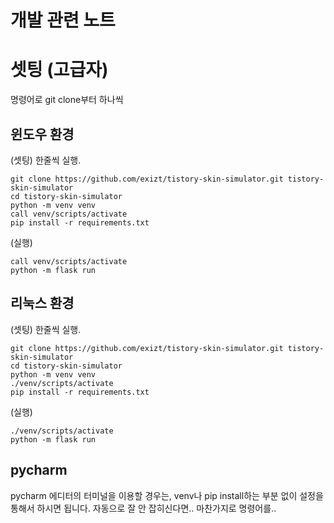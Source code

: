 # 개발 관련 노트


# 셋팅 (고급자)

명령어로 git clone부터 하나씩

## 윈도우 환경 
(셋팅) 한줄씩 실행.
```console
git clone https://github.com/exizt/tistory-skin-simulator.git tistory-skin-simulator
cd tistory-skin-simulator
python -m venv venv
call venv/scripts/activate
pip install -r requirements.txt
```

(실행)
```console
call venv/scripts/activate
python -m flask run
```


## 리눅스 환경
(셋팅) 한줄씩 실행.
```console
git clone https://github.com/exizt/tistory-skin-simulator.git tistory-skin-simulator
cd tistory-skin-simulator
python -m venv venv
./venv/scripts/activate
pip install -r requirements.txt
```

(실행)
```console
./venv/scripts/activate
python -m flask run
```

## pycharm
pycharm 에디터의 터미널을 이용할 경우는, venv나 pip install하는 부분 없이 설정을 통해서 하시면 됩니다. 
자동으로 잘 안 잡히신다면.. 마찬가지로 명령어를..




